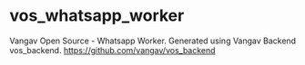# vos_whatsapp_worker
Vangav Open Source - Whatsapp Worker. Generated using Vangav Backend vos_backend. https://github.com/vangav/vos_backend
